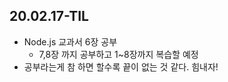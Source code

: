 ## 20.02.17-TIL

- Node.js 교과서 6장 공부
  - 7,8장 까지 공부하고 1~8장까지 복습할 예정
- 공부라는게 참 하면 할수록 끝이 없는 것 같다. 힘내자!